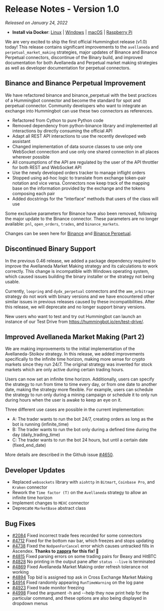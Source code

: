 # Release Notes - Version 1.0

*Released on January 24, 2022*

- **Install via Docker**: [Linux](/installation/docker/#linuxubuntu) | [Windows](/installation/docker/#windows) | [macOS](/installation/docker/#macos) | [Raspberry Pi](/installation/raspberry-pi/#install-via-docker)

We are very excited to ship the first official Hummingbot release (v1.0) today! This release contains significant improvements to the `avellaneda` and `perpetual_market_making` strategies, major updates of Binance and Binance Perpetual connectors, discontinue of the Binary build, and improved documentation for both Avellaneda and Perpetual market making strategies as well as developer documentation for perpetual connectors. 


## Binance and Binance Perpetual Improvement

We have refactored binance and binance_perpetual with the best practices of a Hummingbot connector and become the standard for spot and perpetual connector. Community developers who want to integrate an exchange into Hummingbot can use these two connectors as references.

- Refactored from Cython to pure Python code
- Removed dependency from python-binance library and implemented all interactions by directly consuming the official API
- Adapt all REST API interactions to use the recently developed web assistant
- Changed implementation of data source classes to use only one WebSocket connection and use only one shared connection in all places wherever possible
- All consumptions of the API are regulated by the user of the API throttler for both REST and WebSocket API
- Use the newly developed orders tracker to manage inflight orders
- Stopped using ad-hoc logic to translate from exchange token-pair notation and vice versa. Connectors now keep track of the mapping base on the information provided by the exchange and the tokens composing each pair
- Added docstrings for the “interface” methods that users of the class will use

Some exclusive parameters for Binance have also been removed, following the major update to the Binance connector. These parameters are no longer available: `pnl`, `open_orders`, `trades`, and `binance_markets`.

Changes can be seen here for [Binance](https://github.com/hummingbot/hummingbot/pull/5009) and [Binance Perpetual](https://github.com/hummingbot/hummingbot/pull/5008).

## Discontinued Binary Support

In the previous 0.46 release, we added a package dependency required to improve the Avellaneda Market Making strategy and its calculations to work correctly. This change is incompatible with Windows operating system, which caused issues building the binary installer or the strategy not being usable.

Currently, `loopring` and `dydx_perpetual` connectors and the `amm_arbitrage` strategy do not work with binary versions and we have encountered other similar issues in previous releases caused by these incompatibilities. After this release, we will deprecate and no longer support binary versions.

New users who want to test and try out Hummingbot can launch an instance of our Test Drive from https://hummingbot.io/en/test-drive/.

## Improved Avellaneda Market Making (Part 2)

We are making improvements to the initial implementation of the Avellaneda-Stoikov strategy. In this release, we added improvements specifically to the infinite time horizon, making more sense for crypto markets since they run 24/7. The original strategy was invented for stock markets which are only active during certain trading hours. 

Users can now set an infinite time horizon. Additionally, users can specify the strategy to run from time to time every day, or from one date to another date, making the strategy more flexible. For example, users can schedule the strategy to run only during a mining campaign or schedule it to only run during hours when the user is awake to keep an eye on it. 

Three different use cases are possible in the current implementation:

- A: The trader wants to run the bot 24/7, creating orders as long as the bot is running  (infinite_time)
- B: The trader wants to run the bot only during a defined time during the day    (daily_trading_time)
- C: The trader wants to run the bot 24 hours, but until a certain date      (fixed_end_date)

More details are described in the Github issue [#4650](https://github.com/hummingbot/hummingbot/issues/4650).


## Developer Updates

- Replaced `websockets` library with `aiohttp` in `Bitmart`, `Coinbase Pro`, and `Kraken` connector
- Rework the `Time factor (T)` on the `Avellaneda` strategy to allow an infinite time horizon
- Implement changes to `MEXC` connector
- Deprecate `MarketBase` abstract class

## Bug Fixes

- [#2084](https://github.com/hummingbot/hummingbot/issues/2084) Fixed incorrect trade fees recorded for some connectors
- [#4712](https://github.com/hummingbot/hummingbot/issues/4712) Fixed for the bottom nav bar, which freezes and stops updating
- [#4738](https://github.com/hummingbot/hummingbot/issues/4738) Fixed the `NoOpenForCancel` error which causes untracked fills in Ascendex. **Thanks to [zappra](https://github.com/zappra) for this fix! 🙏**
- [#4815](https://github.com/hummingbot/hummingbot/issues/4815) Fixed parsing errors on some trading pairs for Beaxy and HitBTC
- [#4828](https://github.com/hummingbot/hummingbot/issues/4828) No printing in the output pane after `status --live` is terminated
- [#4869](https://github.com/hummingbot/hummingbot/issues/4869) Fixed Avellaneda Market Making order refresh tolerance not working
- [#4894](https://github.com/hummingbot/hummingbot/issues/4894) Top bid is assigned top ask in Cross Exchange Market Making
- [$4914](https://github.com/hummingbot/hummingbot/issues/4914) Fixed randomly appearing `RunTimeWarning` on the log pane
- [#4923](https://github.com/hummingbot/hummingbot/pull/4923) Fixed trade monitor freezing 
- [#4998](https://github.com/hummingbot/hummingbot/pull/4998) Fixed the argument -h and --help they now print help for the particular command, and these options are also being displayed in dropdown menus